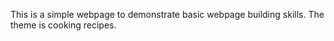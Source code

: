 This is a simple webpage to demonstrate basic webpage building skills. The theme is cooking recipes.